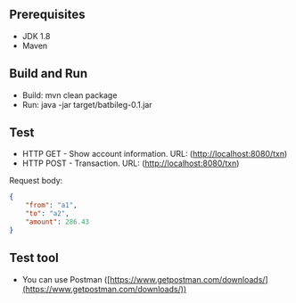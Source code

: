 ## Prerequisites
* JDK 1.8
* Maven

## Build and Run 
* Build: mvn clean package
* Run: java -jar target/batbileg-0.1.jar

## Test 
* HTTP GET - Show account information. URL: ([http://localhost:8080/txn](http://localhost:8080/txn))
* HTTP POST - Transaction. URL: ([http://localhost:8080/txn](http://localhost:8080/txn))

Request body:
```JSON
{
    "from": "a1",
    "to": "a2",
    "amount": 286.43
}
```

## Test tool
* You can use Postman ([https://www.getpostman.com/downloads/](https://www.getpostman.com/downloads/))

